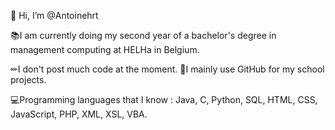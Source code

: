 👋 Hi, I’m @Antoinehrt

📚I am currently doing my second year of a bachelor's degree in management computing at HELHa in Belgium.

✏I don't post much code at the moment.
🏫I mainly use GitHub for my school projects.

💻Programming languages that I know : Java, C, Python, SQL, HTML, CSS, JavaScript, PHP, XML, XSL, VBA.
